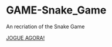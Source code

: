 # GAME-Snake_Game
 An recriation of the Snake Game
 
[JOGUE AGORA!](https://bit.ly/SnakeGameUltimate)
